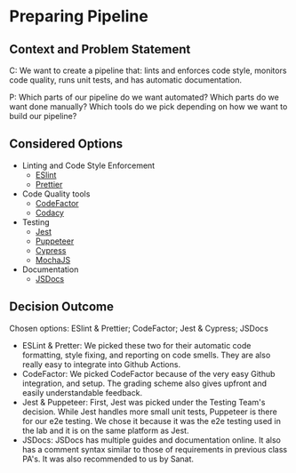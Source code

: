 # Preparing Pipeline

## Context and Problem Statement
C: We want to create a pipeline that: lints and enforces code style, monitors code quality, runs unit tests, and has automatic documentation.

P: Which parts of our pipeline do we want automated? Which parts do we want done manually? Which tools do we pick depending on how we want to build our pipeline?

## Considered Options 
* Linting and Code Style Enforcement
  * [ESlint](https://eslint.org/)
  * [Prettier](https://prettier.io/)
* Code Quality tools
  * [CodeFactor](https://www.codefactor.io/)
  * [Codacy](https://www.codacy.com/)
* Testing
  * [Jest](https://jestjs.io/)
  * [Puppeteer](https://jestjs.io/docs/puppeteer)
  * [Cypress](https://www.cypress.io/)
  * [MochaJS](https://mochajs.org/)
* Documentation
  * [JSDocs](https://jsdoc.app/)
  
## Decision Outcome
Chosen options: ESlint & Prettier; CodeFactor; Jest & Cypress; JSDocs

* ESLint & Pretter: We picked these two for their automatic code formatting, style fixing, and reporting on code smells. They are also really easy to integrate into Github Actions.
* CodeFactor: We picked CodeFactor because of the very easy Github integration, and setup. The grading scheme also gives upfront and easily understandable feedback.
* Jest & Puppeteer: First, Jest was picked under the Testing Team's decision. While Jest handles more small unit tests, Puppeteer is there for our e2e testing. We chose it because it was the e2e testing used in the lab and it is on the same platform as Jest.
* JSDocs: JSDocs has multiple guides and documentation online. It also has a comment syntax similar to those of requirements in previous class PA's. It was also recommended to us by Sanat.
